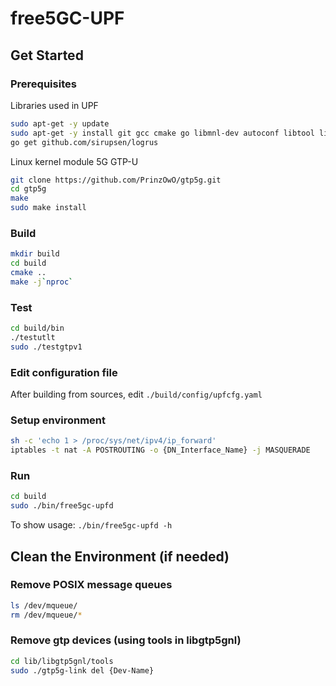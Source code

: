 # free5GC-UPF

## Get Started
### Prerequisites
Libraries used in UPF
```bash
sudo apt-get -y update
sudo apt-get -y install git gcc cmake go libmnl-dev autoconf libtool libyaml-dev
go get github.com/sirupsen/logrus
```

Linux kernel module 5G GTP-U
```bash
git clone https://github.com/PrinzOwO/gtp5g.git
cd gtp5g
make
sudo make install
```

### Build
```bash
mkdir build
cd build
cmake ..
make -j`nproc`
```

### Test
```bash
cd build/bin
./testutlt
sudo ./testgtpv1
```

### Edit configuration file
After building from sources, edit `./build/config/upfcfg.yaml`

### Setup environment
```bash
sh -c 'echo 1 > /proc/sys/net/ipv4/ip_forward'
iptables -t nat -A POSTROUTING -o {DN_Interface_Name} -j MASQUERADE
```

### Run
```bash
cd build
sudo ./bin/free5gc-upfd
```
To show usage: `./bin/free5gc-upfd -h`


## Clean the Environment (if needed)
### Remove POSIX message queues
```bash
ls /dev/mqueue/
rm /dev/mqueue/*
```

### Remove gtp devices (using tools in libgtp5gnl)
```bash
cd lib/libgtp5gnl/tools
sudo ./gtp5g-link del {Dev-Name}
```
